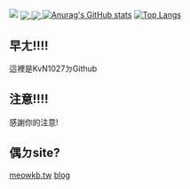 ![](https://i.imgur.com/1zxQ5yA.gif)
<a href="https://github.com/anuraghazra/github-readme-stats">
  <img align="center" src="https://github-readme-stats.vercel.app/api/pin/?username=KvN1027&repo=github-readme-stats" />
</a>
<a href="https://github.com/anuraghazra/convoychat">
  <img align="center" src="https://github-readme-stats.vercel.app/api/pin/?username=KvN1027&repo=convoychat" />
</a>
[![Anurag's GitHub stats](https://github-readme-stats.vercel.app/api?username=KvN1027)](https://github.com/anuraghazra/github-readme-stats)
[![Top Langs](https://github-readme-stats.vercel.app/api/top-langs/?username=KvN1027&layout=compact)](https://github.com/anuraghazra/github-readme-stats)
## 早ㄤ!!!!
這裡是KvN1027ㄉGithub
## 注意!!!!
感謝你的注意!
## 偶ㄉsite?
[meowkb.tw](https://meowkb.tw)
[blog](https://blog.meowkb.tw)
